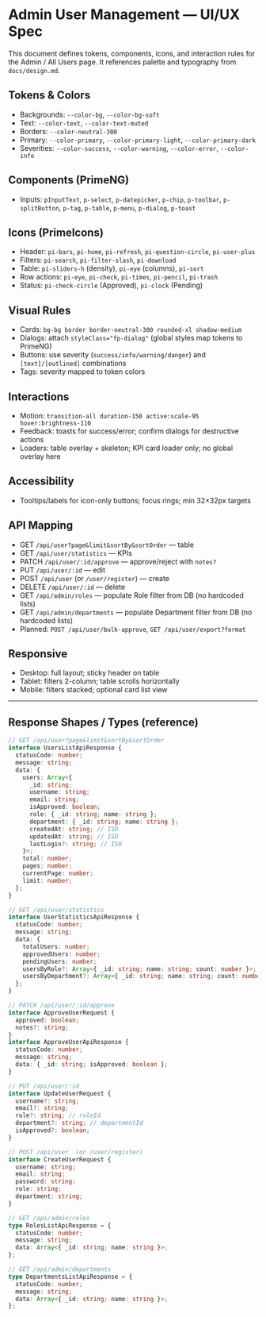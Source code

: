 # Admin User Management — UI/UX Spec

This document defines tokens, components, icons, and interaction rules for the Admin / All Users page. It references palette and typography from `docs/design.md`.

## Tokens & Colors

- Backgrounds: `--color-bg`, `--color-bg-soft`
- Text: `--color-text`, `--color-text-muted`
- Borders: `--color-neutral-300`
- Primary: `--color-primary`, `--color-primary-light`, `--color-primary-dark`
- Severities: `--color-success`, `--color-warning`, `--color-error`, `--color-info`

## Components (PrimeNG)

- Inputs: `pInputText`, `p-select`, `p-datepicker`, `p-chip`, `p-toolbar`, `p-splitButton`, `p-tag`, `p-table`, `p-menu`, `p-dialog`, `p-toast`

## Icons (PrimeIcons)

- Header: `pi-bars`, `pi-home`, `pi-refresh`, `pi-question-circle`, `pi-user-plus`
- Filters: `pi-search`, `pi-filter-slash`, `pi-download`
- Table: `pi-sliders-h` (density), `pi-eye` (columns), `pi-sort`
- Row actions: `pi-eye`, `pi-check`, `pi-times`, `pi-pencil`, `pi-trash`
- Status: `pi-check-circle` (Approved), `pi-clock` (Pending)

## Visual Rules

- Cards: `bg-bg border border-neutral-300 rounded-xl shadow-medium`
- Dialogs: attach `styleClass="fp-dialog"` (global styles map tokens to PrimeNG)
- Buttons: use severity (`success/info/warning/danger`) and `[text]/[outlined]` combinations
- Tags: severity mapped to token colors

## Interactions

- Motion: `transition-all duration-150 active:scale-95 hover:brightness-110`
- Feedback: toasts for success/error; confirm dialogs for destructive actions
- Loaders: table overlay + skeleton; KPI card loader only; no global overlay here

## Accessibility

- Tooltips/labels for icon-only buttons; focus rings; min 32×32px targets

## API Mapping

- GET `/api/user?page&limit&sortBy&sortOrder` — table
- GET `/api/user/statistics` — KPIs
- PATCH `/api/user/:id/approve` — approve/reject with `notes?`
- PUT `/api/user/:id` — edit
- POST `/api/user` (or `/user/register`) — create
- DELETE `/api/user/:id` — delete
- GET `/api/admin/roles` — populate Role filter from DB (no hardcoded lists)
- GET `/api/admin/departments` — populate Department filter from DB (no hardcoded lists)
- Planned: `POST /api/user/bulk-approve`, `GET /api/user/export?format`

## Responsive

- Desktop: full layout; sticky header on table
- Tablet: filters 2-column; table scrolls horizontally
- Mobile: filters stacked; optional card list view

---

## Response Shapes / Types (reference)

```ts
// GET /api/user?page&limit&sortBy&sortOrder
interface UsersListApiResponse {
  statusCode: number;
  message: string;
  data: {
    users: Array<{
      _id: string;
      username: string;
      email: string;
      isApproved: boolean;
      role: { _id: string; name: string };
      department: { _id: string; name: string };
      createdAt: string; // ISO
      updatedAt: string; // ISO
      lastLogin?: string; // ISO
    }>;
    total: number;
    pages: number;
    currentPage: number;
    limit: number;
  };
}

// GET /api/user/statistics
interface UserStatisticsApiResponse {
  statusCode: number;
  message: string;
  data: {
    totalUsers: number;
    approvedUsers: number;
    pendingUsers: number;
    usersByRole?: Array<{ _id: string; name: string; count: number }>;
    usersByDepartment?: Array<{ _id: string; name: string; count: number }>;
  };
}

// PATCH /api/user/:id/approve
interface ApproveUserRequest {
  approved: boolean;
  notes?: string;
}
interface ApproveUserApiResponse {
  statusCode: number;
  message: string;
  data: { _id: string; isApproved: boolean };
}

// PUT /api/user/:id
interface UpdateUserRequest {
  username?: string;
  email?: string;
  role?: string; // roleId
  department?: string; // departmentId
  isApproved?: boolean;
}

// POST /api/user  (or /user/register)
interface CreateUserRequest {
  username: string;
  email: string;
  password: string;
  role: string;
  department: string;
}

// GET /api/admin/roles
type RolesListApiResponse = {
  statusCode: number;
  message: string;
  data: Array<{ _id: string; name: string }>;
};

// GET /api/admin/departments
type DepartmentsListApiResponse = {
  statusCode: number;
  message: string;
  data: Array<{ _id: string; name: string }>;
};
```
